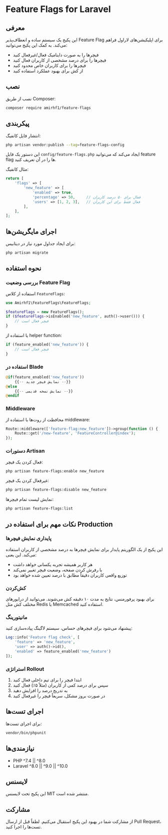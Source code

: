 # Feature Flags for Laravel

## معرفی
این پکیج یک سیستم ساده و انعطاف‌پذیر Feature Flag برای اپلیکیشن‌های لاراول فراهم می‌کند. به کمک این پکیج می‌توانید:
- فیچرها را به صورت داینامیک فعال/غیرفعال کنید
- فیچرها را برای درصد مشخصی از کاربران فعال کنید
- فیچرها را برای کاربران خاص محدود کنید
- از کش برای بهبود عملکرد استفاده کنید

## نصب

نصب از طریق Composer:

```bash
composer require amirhf1/feature-flags
```

## پیکربندی

انتشار فایل کانفیگ:

```bash
php artisan vendor:publish --tag=feature-flags-config
```

این دستور یک فایل `config/feature-flags.php` ایجاد می‌کند که می‌توانید feature flag ها را در آن تعریف کنید.

مثال کانفیگ:

```php
return [
    'flags' => [
        'new_feature' => [
            'enabled' => true,
            'percentage' => 50,     // فعال برای ۵۰ درصد کاربران
            'users' => [1, 2, 3],   // فعال فقط برای این کاربران
        ],
    ],
];
```

## اجرای مایگریشن‌ها

برای ایجاد جداول مورد نیاز در دیتابیس:

```bash
php artisan migrate
```

## نحوه استفاده

### بررسی وضعیت Feature Flag

استفاده از کلاس `FeatureFlags`:

```php
use Amirhf1\FeatureFlags\FeatureFlags;

$featureFlags = new FeatureFlags();
if ($featureFlags->isEnabled('new_feature', auth()->user())) {
    // فیچر فعال است
}
```

یا استفاده از helper function:

```php
if (feature_enabled('new_feature')) {
    // فیچر فعال است
}
```

### استفاده در Blade

```php
@if(feature_enabled('new_feature'))
    {{-- نمایش فیچر جدید --}}
@else
    {{-- نمایش نسخه قدیمی --}}
@endif
```

### Middleware

محافظت از روت‌ها با استفاده از middleware:

```php
Route::middleware(['feature-flag:new_feature'])->group(function () {
    Route::get('/new-feature', 'FeatureController@index');
});
```

### دستورات Artisan

فعال کردن یک فیچر:
```bash
php artisan feature-flags:enable new_feature
```

غیرفعال کردن یک فیچر:
```bash
php artisan feature-flags:disable new_feature
```

نمایش لیست تمام فیچرها:
```bash
php artisan feature-flags:list
```

## نکات مهم برای استفاده در Production

### پایداری نمایش فیچرها
این پکیج از یک الگوریتم پایدار برای نمایش فیچرها به درصد مشخصی از کاربران استفاده می‌کند. این یعنی:
- هر کاربر همیشه تجربه یکسانی خواهد داشت
- با رفرش کردن صفحه، وضعیت فیچر تغییر نمی‌کند
- توزیع واقعی کاربران دقیقاً مطابق با درصد تعیین شده خواهد بود

### کش‌کردن
برای بهبود پرفورمنس، نتایج به مدت ۱۰ دقیقه کش می‌شوند. می‌توانید از درایورهای مختلف کش مثل Redis یا Memcached استفاده کنید.

### مانیتورینگ
پیشنهاد می‌شود برای فیچرهای حساس، سیستم لاگینگ پیاده‌سازی کنید:

```php
Log::info('Feature flag check', [
    'feature' => 'new_feature',
    'user' => auth()->id(),
    'enabled' => feature_enabled('new_feature')
]);
```

### استراتژی Rollout
1. ابتدا فیچر را برای تیم داخلی فعال کنید
2. سپس برای درصد کمی از کاربران (مثلاً ۵٪) فعال کنید
3. به تدریج درصد را افزایش دهید
4. در صورت بروز مشکل، سریعاً فیچر را غیرفعال کنید

## اجرای تست‌ها

برای اجرای تست‌ها:

```bash
vendor/bin/phpunit
```

## نیازمندی‌ها
- PHP ^7.4 || ^8.0
- Laravel ^8.0 || ^9.0 || ^10.0

## لایسنس
این پکیج تحت لایسنس MIT منتشر شده است.

## مشارکت
از مشارکت شما در بهبود این پکیج استقبال می‌کنیم. لطفاً قبل از ارسال Pull Request، تست‌ها را اجرا کنید.
